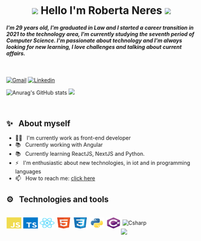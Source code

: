 <h1 align="center">
<img src="https://media.giphy.com/media/hvRJCLFzcasrR4ia7z/giphy.gif" width="28">
Hello I'm Roberta Neres  <img src="https://media.giphy.com/media/12oufCB0MyZ1Go/giphy.gif" width="50">
</h1>

<h5> I'm 29 years old, I'm graduated in Law and I started a career transition in 2021 to the technology area, I'm currently studying the seventh period of Computer Science. I'm passionate about technology and I'm always looking for new learning, I love challenges and talking about current affairs. </h5> </br>

[![Gmail](https://img.shields.io/badge/-Gmail-c14438?style=for-the-badge&logo=Gmail&logoColor=white)](mailto:robertha07rocha@gmail.com)
[![Linkedin](https://img.shields.io/badge/-LinkedIn-blue?style=for-the-badge&logo=Linkedin&logoColor=white)](https://www.linkedin.com/in/roberta-neres-b09483112/)

![Anurag's GitHub stats](https://github-readme-stats.vercel.app/api?username=robertaner3s&show_icons=true&theme=radical)
<img height="195em" src="https://github-readme-stats.vercel.app/api/top-langs/?username=robertaner3s&layout=compact&langs_count=7&theme=dracula"/>

</br>

## ✨ &nbsp; **About myself**
- 👩‍💻 &nbsp; I'm currently work as front-end developer
- 📚 &nbsp; Currently working with Angular
- 📚 &nbsp; Currently learning ReactJS, NextJS and Python.
- ⚡️ &nbsp; I'm enthusiastic about new technologies, in iot and in programming languages
- 📫 &nbsp; How to reach me: [click here](mailto:Robertha07rocha@gmail.com)


## ⚙️ &nbsp; **Technologies and tools**

<div style="display: inline_block"><br>
  <img align="center" alt="Js" height="30" width="40" src="https://raw.githubusercontent.com/devicons/devicon/master/icons/javascript/javascript-plain.svg">
  <img align="center" alt="Ts" height="30" width="40" src="https://raw.githubusercontent.com/devicons/devicon/master/icons/typescript/typescript-plain.svg">
  <img align="center" alt="React" height="30" width="40" src="https://raw.githubusercontent.com/devicons/devicon/master/icons/react/react-original.svg">
  <img align="center" alt="HTML" height="30" width="40" src="https://raw.githubusercontent.com/devicons/devicon/master/icons/html5/html5-original.svg">
  <img align="center" alt="CSS" height="30" width="40" src="https://raw.githubusercontent.com/devicons/devicon/master/icons/css3/css3-original.svg">
  <img align="center" alt="Python" height="30" width="40" src="https://raw.githubusercontent.com/devicons/devicon/master/icons/python/python-original.svg">
  <img align="center" alt="Csharp" height="30" width="40" src="https://raw.githubusercontent.com/devicons/devicon/master/icons/csharp/csharp-original.svg">
  <img align="center" alt="Csharp" height="40" width="40" src="https://upload.wikimedia.org/wikipedia/commons/thumb/c/cf/Angular_full_color_logo.svg/2048px-Angular_full_color_logo.svg.png">
</div>
 <img align="right" width="200" src="https://user-images.githubusercontent.com/98244458/208252260-e700f1c8-340b-423a-840f-a74d48bf729b.gif"/>



<!---
RobertaNer3s/RobertaNer3s is a ✨ special ✨ repository because its `README.md` (this file) appears on your GitHub profile.
You can click the Preview link to take a look at your changes.
--->
